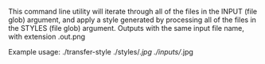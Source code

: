 This command line utility will iterate through all of the files in the INPUT (file glob) argument, and apply a
    style generated by processing all of the files in the STYLES (file glob) argument.
    Outputs with the same input file name, with extension .out.png

Example usage:
    ./transfer-style ./styles/*.jpg ./inputs/*.jpg